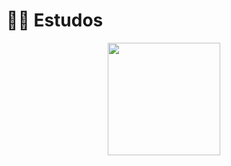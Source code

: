 # 👨‍💻 Estudos

<div align="center">
  <a href="https://github.com/christian-rd">
  <img height="180em" src="https://github-readme-stats.vercel.app/api/top-langs/?username=christian-rd&layout=compact&langs_count=7&theme=cobalt"/>
</div>
